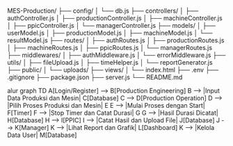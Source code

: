 MES-Production/
├── config/
│ └── db.js
├── controllers/
│ ├── authController.js
│ ├── productionController.js
│ ├── machineController.js
│ ├── ppicController.js
│ └── managerController.js
├── models/
│ ├── userModel.js
│ ├── productionModel.js
│ ├── machineModel.js
│ └── resultModel.js
├── routes/
│ ├── authRoutes.js
│ ├── productionRoutes.js
│ ├── machineRoutes.js
│ ├── ppicRoutes.js
│ └── managerRoutes.js
├── middlewares/
│ ├── authMiddleware.js
│ └── errorMiddleware.js
├── utils/
│ ├── fileUpload.js
│ ├── timeHelper.js
│ └── reportGenerator.js
├── public/
│ └── uploads/
├── views/
│ └── index.html
├── .env
├── .gitignore
├── package.json
├── server.js
└── README.md

alur
graph TD
A[Login/Register] --> B[Production Engineering]
B --> |Input Data Produksi dan Mesin| C[Database]
C --> D[Production Operation]
D --> |Pilih Proses Produksi dan Mesin| E
E --> |Mulai Proses dengan Start| F[Timer]
F --> |Stop Timer dan Catat Durasi| G
G --> |Hasil Durasi Dicatat| H[Database]
H --> I[PPIC]
I --> |Catat Hasil dan Upload File| J[Database]
J --> K[Manager]
K --> |Lihat Report dan Grafik| L[Dashboard]
K --> |Kelola Data User| M[Database]

